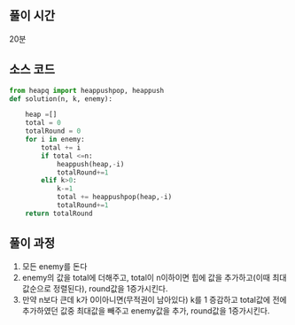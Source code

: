 ## 풀이 시간

20분

## 소스 코드

```py
from heapq import heappushpop, heappush
def solution(n, k, enemy):

    heap =[]
    total = 0
    totalRound = 0
    for i in enemy:
        total += i
        if total <=n:
            heappush(heap,-i)
            totalRound+=1
        elif k>0:
            k-=1
            total += heappushpop(heap,-i)
            totalRound+=1
    return totalRound
```

## 풀이 과정

1. 모든 enemy를 돈다
2. enemy의 값을 total에 더해주고, total이 n이하이면 힙에 값을 추가하고(이때 최대값순으로 정렬된다), round값을 1증가시킨다.
3. 만약 n보다 큰데 k가 0이아니면(무적권이 남아있다) k를 1 증감하고 total값에 전에 추가하였던 값중 최대값을 빼주고 enemy값을 추가, round값을 1증가시킨다.
